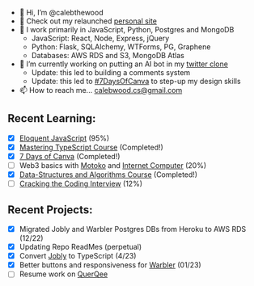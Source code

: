 - 👋 Hi, I’m @calebthewood
- 👀 Check out my relaunched [personal site](https://www.calebwood.dev/)
- 🥞 I work primarily in JavaScript, Python, Postgres and MongoDB
  - JavaScript: React, Node, Express, jQuery
  - Python: Flask, SQLAlchemy, WTForms, PG, Graphene
  - Databases: AWS RDS and S3, MongoDB Atlas
- 🌱 I’m currently working on putting an AI bot in my [twitter clone](https://github.com/calebthewood/flask-warbler)
  - Update: this led to building a comments system 
  - Update: this led to [#7DaysOfCanva](https://github.com/calebthewood/canva-series) to step-up my design skills
- 📫 How to reach me... calebwood.cs@gmail.com

## Recent Learning:
- [x] [Eloquent JavaScript](https://github.com/calebthewood/eloquentJS) (95%)
- [x] [Mastering TypeScript Course](https://github.com/calebthewood/TypeScriptCourse) (Completed!)
- [x] [7 Days of Canva](https://github.com/calebthewood/canva-series) (Completed!)
- [ ] Web3 basics with [Motoko](https://internetcomputer.org/docs/current/developer-docs/build/cdks/motoko-dfinity/motoko/) and [Internet Computer](https://internetcomputer.org/) (20%)
- [x] [Data-Structures and Algorithms Course](https://github.com/calebthewood/dsa-javascript/tree/main/JS-MasterClass) (Completed!)
- [ ] [Cracking the Coding Interview](https://github.com/calebthewood/dsa-javascript/tree/main/CTCI-Questions) (12%)

## Recent Projects:
- [x] Migrated Jobly and Warbler Postgres DBs from Heroku to AWS RDS (12/22)
- [x] Updating Repo ReadMes (perpetual)
- [x] Convert [Jobly](https://github.com/calebthewood/jobly-frontend) to TypeScript (4/23)
- [x] Better buttons and responsiveness for [Warbler](https://github.com/calebthewood/flask-warbler) (01/23)
- [ ] Resume work on [QuerQee](https://github.com/calebthewood/qq-front-end)

<!---
calebthewood/calebthewood is a ✨ special ✨ repository because its `README.md` (this file) appears on your GitHub profile.
You can click the Preview link to take a look at your changes.
--->
